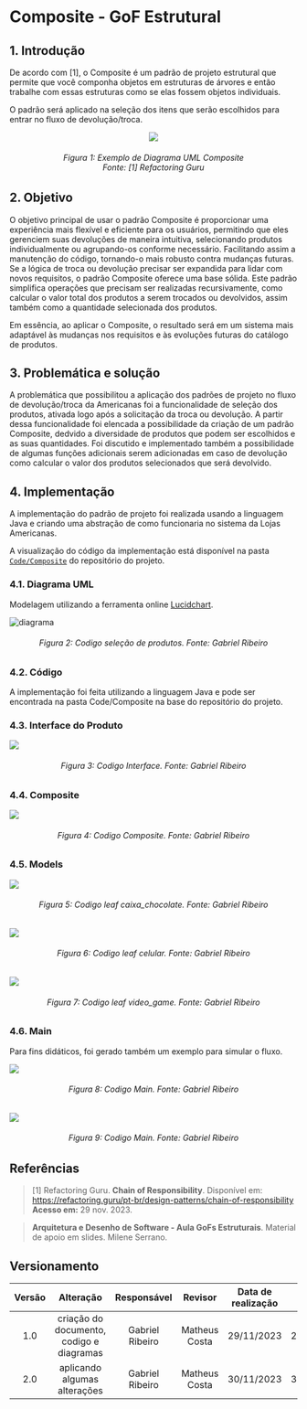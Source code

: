 # Composite - GoF Estrutural

## 1. Introdução
De acordo com [1], o Composite é um padrão de projeto estrutural que permite que você componha objetos em estruturas de árvores e então trabalhe com essas estruturas como se elas fossem objetos individuais.

O padrão será aplicado na seleção dos itens que serão escolhidos para entrar no fluxo de devolução/troca.

<div align = "center">

![](../../Assets/PadroesProjeto/diagrama_uml_refactoring_guru.png)  
</div>
<h6 align = "center">Figura 1: Exemplo de Diagrama UML Composite <br>Fonte: [1] Refactoring Guru</h6>

## 2. Objetivo

O objetivo principal de usar o padrão Composite é proporcionar uma experiência mais flexível e eficiente para os usuários, permitindo que eles gerenciem suas devoluções de maneira intuitiva, selecionando produtos individualmente ou agrupando-os conforme necessário. Facilitando assim a manutenção do código, tornando-o mais robusto contra mudanças futuras. Se a lógica de troca ou devolução precisar ser expandida para lidar com novos requisitos, o padrão Composite oferece uma base sólida. Este padrão simplifica operações que precisam ser realizadas recursivamente, como calcular o valor total dos produtos a serem trocados ou devolvidos, assim também como a quantidade selecionada dos produtos.

Em essência, ao aplicar o Composite, o resultado será em um sistema mais adaptável às mudanças nos requisitos e às evoluções futuras do catálogo de produtos.

## 3. Problemática e solução
A problemática que possibilitou a aplicação dos padrões de projeto no fluxo de devolução/troca da Americanas foi a funcionalidade de seleção dos produtos, ativada logo após a solicitação da troca ou devolução. 
A partir dessa funcionalidade foi elencada a possibilidade da criação de um padrão Composite, dedvido a diversidade de produtos que podem ser escolhidos e as suas quantidades. Foi discutido e implementado também a possibilidade de algumas funções adicionais serem adicionadas em caso de devolução como calcular o valor dos produtos selecionados que será devolvido.

## 4. Implementação
A implementação do padrão de projeto foi realizada usando a linguagem Java e criando uma abstração de como funcionaria no sistema da Lojas Americanas.

A visualização do código da implementação está disponível na pasta [`Code/Composite`](https://github.com/UnBArqDsw2023-2/2023.2_G6_ProjetoAmericanas/tree/dev/Code/Composite) do repositório do projeto.

### 4.1. Diagrama UML
Modelagem utilizando a ferramenta online [Lucidchart](https://www.lucidchart.com/pages/).

![diagrama](../../Assets/PadroesProjeto/Composite/diagrama_Composite.png)
<h6 align = "center">Figura 2: Codigo seleção de produtos. Fonte: Gabriel Ribeiro</h6>

### 4.2. Código

A implementação foi feita utilizando a linguagem Java e pode ser encontrada na pasta Code/Composite na base do repositório do projeto.


### 4.3. Interface do Produto

![](../../Assets/PadroesProjeto/Composite/interface_Composite.jpg)
<h6 align = "center">Figura 3: Codigo Interface. Fonte: Gabriel Ribeiro</h6>

### 4.4. Composite

![](../../Assets/PadroesProjeto/Composite/Composite.jpg)
<h6 align = "center">Figura 4: Codigo Composite. Fonte: Gabriel Ribeiro</h6>


### 4.5. Models


![](../../Assets/PadroesProjeto/Composite/caixa_chocolate.jpg)
<h6 align = "center">Figura 5: Codigo leaf caixa_chocolate. Fonte: Gabriel Ribeiro</h6>


![](../../Assets/PadroesProjeto/Composite/celular.jpg)
<h6 align = "center">Figura 6: Codigo leaf celular. Fonte: Gabriel Ribeiro</h6>


![](../../Assets/PadroesProjeto/Composite/video_game.jpg)
<h6 align = "center">Figura 7: Codigo leaf video_game. Fonte: Gabriel Ribeiro</h6>

### 4.6. Main

Para fins didáticos, foi gerado também um exemplo para simular o fluxo.

![](../../Assets/PadroesProjeto/Composite/MainTeste.jpg)
<h6 align = "center">Figura 8: Codigo Main. Fonte: Gabriel Ribeiro</h6>

![](../../Assets/PadroesProjeto/Composite/exemplo_main.jpg)
<h6 align = "center">Figura 9: Codigo Main. Fonte: Gabriel Ribeiro</h6>



## Referências

> [1] Refactoring Guru. **Chain of Responsibility**. Disponível em: https://refactoring.guru/pt-br/design-patterns/chain-of-responsibility **Acesso em:** 29 nov. 2023.

> **Arquitetura e Desenho de Software - Aula GoFs Estruturais**. Material de apoio em slides. Milene Serrano.

## Versionamento

| Versão | Alteração |  Responsável  | Revisor | Data de realização | Data de revisão |
| :------: | :---: | :-----: | :----: | :----: | :-----: |
| 1.0    | criação do documento, codigo e diagramas | Gabriel Ribeiro | Matheus Costa | 29/11/2023| 29/11/2023 |
| 2.0    | aplicando algumas alterações | Gabriel Ribeiro | Matheus Costa | 30/11/2023| 30/11/2023 |